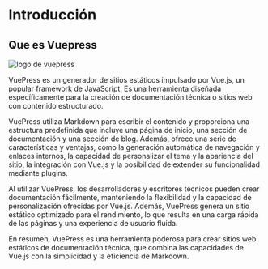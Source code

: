 # Introducción

## Que es Vuepress

<!-- ![vuepress logo](https://res.cloudinary.com/practicaldev/image/fetch/s--4rzSWEBw--/c_imagga_scale,f_auto,fl_progressive,h_420,q_auto,w_1000/https://dev-to-uploads.s3.amazonaws.com/i/mmyhy7vbcz9lk3u7h6z1.png) -->

<!-- <center><img src='https://res.cloudinary.com/practicaldev/image/fetch/s--4rzSWEBw--/c_imagga_scale,f_auto,fl_progressive,h_420,q_auto,w_1000/https://dev-to-uploads.s3.amazonaws.com/i/mmyhy7vbcz9lk3u7h6z1.png' width='500px'/></center> -->

<!-- ![logo vuepress](/assets/vuepress-logo.png) -->

<img :src="$withBase('/assets/vuepress-logo.png')" alt='logo de vuepress' />


VuePress es un generador de sitios estáticos impulsado por Vue.js, un popular framework de JavaScript. Es una herramienta diseñada específicamente para la creación de documentación técnica o sitios web con contenido estructurado.

VuePress utiliza Markdown para escribir el contenido y proporciona una estructura predefinida que incluye una página de inicio, una sección de documentación y una sección de blog. Además, ofrece una serie de características y ventajas, como la generación automática de navegación y enlaces internos, la capacidad de personalizar el tema y la apariencia del sitio, la integración con Vue.js y la posibilidad de extender su funcionalidad mediante plugins.

Al utilizar VuePress, los desarrolladores y escritores técnicos pueden crear documentación fácilmente, manteniendo la flexibilidad y la capacidad de personalización ofrecidas por Vue.js. Además, VuePress genera un sitio estático optimizado para el rendimiento, lo que resulta en una carga rápida de las páginas y una experiencia de usuario fluida.

En resumen, VuePress es una herramienta poderosa para crear sitios web estáticos de documentación técnica, que combina las capacidades de Vue.js con la simplicidad y la eficiencia de Markdown.